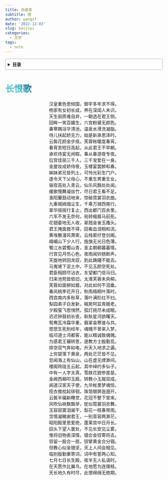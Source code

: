 ```yaml
---
title: 白居易
subtitle: 唐
author: wangzf
date: '2022-12-03'
slug: baijvyi
categories:
  - 文学
tags:
  - note
---
```


<style>
h1 {
    background-color: #2B90B6;
    background-image: linear-gradient(45deg, #4EC5D4 10%, #146b8c 20%);
    background-size: 100%;
    -webkit-background-clip: text;
    -moz-background-clip: text;
    -webkit-text-fill-color: transparent;
    -moz-text-fill-color: transparent;
}
h2 {
    background-color: #2B90B6;
    background-image: linear-gradient(45deg, #4EC5D4 10%, #146b8c 20%);
    background-size: 100%;
    -webkit-background-clip: text;
    -moz-background-clip: text;
    -webkit-text-fill-color: transparent;
    -moz-text-fill-color: transparent;
}
h3 {
    background-color: #2B90B6;
    background-image: linear-gradient(45deg, #4EC5D4 10%, #146b8c 20%);
    background-size: 100%;
    -webkit-background-clip: text;
    -moz-background-clip: text;
    -webkit-text-fill-color: transparent;
    -moz-text-fill-color: transparent;
}
details {
    border: 1px solid #aaa;
    border-radius: 4px;
    padding: .5em .5em 0;
}
summary {
    font-weight: bold;
    margin: -.5em -.5em 0;
    padding: .5em;
}
details[open] {
    padding: .5em;
}
details[open] summary {
    border-bottom: 1px solid #aaa;
    margin-bottom: .5em;
}
img {
    pointer-events: none;
}
</style>


<details><summary>目录</summary><p>

- [长恨歌](#长恨歌)
</p></details><p></p>

# 长恨歌

<center>汉皇重色思倾国，御宇多年求不得。</center>
<center>杨家有女初长成，养在深闺人未识。</center>
<center>天生丽质难自弃，一朝选在君王侧。</center>
<center>回眸一笑百媚生，六宫粉黛无颜色。</center>
<center>春寒赐浴华清池，温泉水滑洗凝脂。</center>
<center>侍儿扶起娇无力，始是新承恩泽时。</center>
<center>云鬓花颜金步摇，芙蓉帐暖度春宵。</center>
<center>春宵苦短日高起，从此君王不早朝。</center>
<center>承欢侍宴无闲暇，春从春游夜专夜。</center>
<center>后宫佳丽三千人，三千宠爱在一身。</center>
<center>金屋妆成娇侍夜，玉楼宴罢醉和春。</center>
<center>姊妹弟兄皆列土，可怜光彩生门户。</center>
<center>遂令天下父母心，不重生男重生女。</center>
<center>骊宫高处入青云，仙乐风飘处处闻。</center>
<center>缓歌慢舞凝丝竹，尽日君王看不足。</center>
<center>渔阳鼙鼓动地来，惊破霓裳羽衣曲。</center>
<center>九重城阙烟尘生，千乘万骑西南行。</center>
<center>翠华摇摇行复止，西出都门百余里。</center>
<center>六军不发无奈何，宛转蛾眉马前死。</center>
<center>花钿委地无人收，翠翘金雀玉搔头。</center>
<center>君王掩面救不得，回看血泪相和流。</center>
<center>黄埃散漫风萧索，云栈萦纡登剑阁。</center>
<center>峨嵋山下少人行，旌旗无光日色薄。</center>
<center>蜀江水碧蜀山青，圣主朝朝暮暮情。</center>
<center>行宫见月伤心色，夜雨闻铃肠断声。</center>
<center>天旋地转回龙驭，到此踌躇不能去。</center>
<center>马嵬坡下泥土中，不见玉颜空死处。</center>
<center>君臣相顾尽沾衣，东望都门信马归。</center>
<center>归来池苑皆依旧，太液芙蓉未央柳。</center>
<center>芙蓉如面柳如眉，对此如何不泪垂。</center>
<center>春风桃李花开日，秋雨梧桐叶落时。</center>
<center>西宫南内多秋草，落叶满阶红不扫。</center>
<center>梨园弟子白发新，椒房阿监青娥老。</center>
<center>夕殿萤飞思悄然，孤灯挑尽未成眠。</center>
<center>迟迟钟鼓初长夜，耿耿星河欲曙天。</center>
<center>鸳鸯瓦冷霜华重，翡翠衾寒谁与共。</center>
<center>悠悠生死别经年，魂魄不曾来入梦。</center>
<center>临邛道士鸿都客，能以精诚致魂魄。</center>
<center>为感君王辗转思，遂教方士殷勤觅。</center>
<center>排空驭气奔如电，升天入地求之遍。</center>
<center>上穷碧落下黄泉，两处茫茫皆不见。</center>
<center>忽闻海上有仙山，山在虚无缥渺间。</center>
<center>楼阁玲珑五云起，其中绰约多仙子。</center>
<center>中有一人字太真，雪肤花貌参差是。</center>
<center>金阙西厢叩玉扃，转教小玉报双成。</center>
<center>闻道汉家天子使，九华帐里梦魂惊。</center>
<center>揽衣推枕起徘徊，珠箔银屏迤逦开。</center>
<center>云鬓半偏新睡觉，花冠不整下堂来。</center>
<center>风吹仙袂飘飘举，犹似霓裳羽衣舞。</center>
<center>玉容寂寞泪阑干，梨花一枝春带雨。</center>
<center>含情凝睇谢君王，一别音容两渺茫。</center>
<center>昭阳殿里恩爱绝，蓬莱宫中日月长。</center>
<center>回头下望人寰处，不见长安见尘雾。</center>
<center>惟将旧物表深情，钿合金钗寄将去。</center>
<center>钗留一股合一扇，钗擘黄金合分钿。</center>
<center>但教心似金钿坚，天上人间会相见。</center>
<center>临别殷勤重寄词，词中有誓两心知。</center>
<center>七月七日长生殿，夜半无人私语时。</center>
<center>在天愿作比翼鸟，在地愿为连理枝。</center>
<center>天长地久有时尽，此恨绵绵无绝期。</center>

